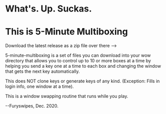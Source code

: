 #  What's. Up. Suckas.
#  This is 5-Minute Multiboxing


Download the latest release as a zip file over there -->

5-minute-multiboxing is a set of files you can download into your wow directory that allows you to control up to 10 or more boxes at a time by helping you send a key one at a time to each box and changing the window that gets the next key automatically.

This does NOT clone keys or generate keys of any kind. (Exception: Fills in login info, one window at a time).

This is a window swapping routine that runs while you play.

--Furyswipes, Dec. 2020.
